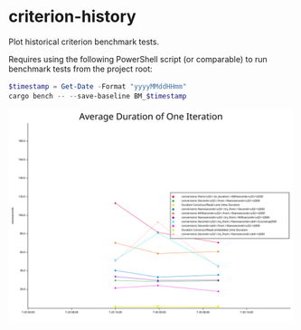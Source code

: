 # criterion-history

Plot historical criterion benchmark tests.

Requires using the following PowerShell script (or comparable) to run benchmark tests from the project root:
```powershell
$timestamp = Get-Date -Format "yyyyMMddHHmm"
cargo bench -- --save-baseline BM_$timestamp
```

![example plot](https://raw.githubusercontent.com/PTaylor-us/criterion-history/master/plot.svg)